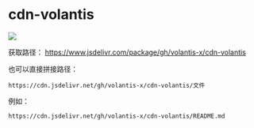 # cdn-volantis


[![](https://data.jsdelivr.com/v1/package/gh/volantis-x/cdn-volantis/badge)](https://www.jsdelivr.com/package/gh/volantis-x/cdn-volantis/)

获取路径： https://www.jsdelivr.com/package/gh/volantis-x/cdn-volantis

也可以直接拼接路径：

```
https://cdn.jsdelivr.net/gh/volantis-x/cdn-volantis/文件
```

例如：

```
https://cdn.jsdelivr.net/gh/volantis-x/cdn-volantis/README.md
```



